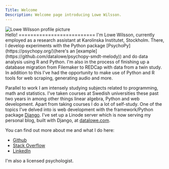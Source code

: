 ```yaml
---
Title: Welcome
Description: Welcome page introducing Lowe Wilsson.
---
```

<div class="img-wrapper center-content">
    <img alt="Lowe Wilsson profile picture" class="profile" src="%assets_url%/img/lowe_wilsson_profile.jpeg">
</div>
Hello!
==========================
I'm Lowe Wilsson, currently employed as a research assistant at Karolinska Institutet, Stockholm. There, I develop experiments with the Python package [PsychoPy](https://psychopy.org/)(here's an [example](https://github.com/datalowe/psychopy-smdt-melody)) and do data analysis using R and Python. I'm also in the process of finishing up a database migration from Filemaker to REDCap with data from a twin study. In addition to this I've had the opportunity to make use of Python and R tools for web scraping, generating audio and more.

Parallel to work I am intensely studying subjects related to programming, math and statistics. I've taken courses at Swedish universities these past two years in among other things linear algebra, Python and web development. Apart from taking courses I do a lot of self-study. One of the topics I've delved into is web development with the framework/Python package [Django](https://www.djangoproject.com/). I've set up a Linode server which is now serving my personal blog, built with Django, at [datalowe.com](https://datalowe.com/).

You can find out more about me and what I do here:
* [Github](https://github.com/datalowe)
* [Stack Overflow](https://stackoverflow.com/users/13825766/datalowe)
* [LinkedIn](https://se.linkedin.com/in/lowe-wilsson-818943101)

I'm also a licensed psychologist.
